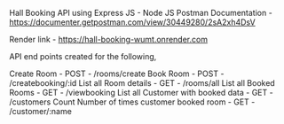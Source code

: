 Hall Booking API using Express JS - Node JS
Postman Documentation - https://documenter.getpostman.com/view/30449280/2sA2xh4DsV

Render link - https://hall-booking-wumt.onrender.com

API end points created for the following,

Create Room - POST - /rooms/create
Book Room - POST - /createbooking/:id
List all Room details - GET - /rooms/all
List all Booked Rooms - GET - /viewbooking
List all Customer with booked data - GET - /customers
Count Number of times customer booked room - GET - /customer/:name
